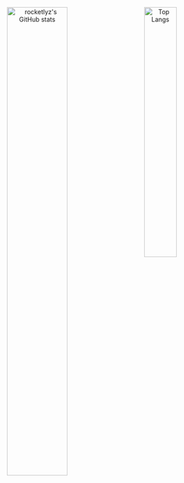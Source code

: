 <p align="center">
  <a href="https://github.com/rocketlyz" >
    <img alt="rocketlyz's GitHub stats" width="52%" align="left" src="https://github-readme-stats.vercel.app/api?username=rocketlyz">
  </a>
  <a href="https://github.com/rocketlyz">
    <img alt="Top Langs" align="right" width="38%" src="https://github-readme-stats.vercel.app/api/top-langs/?username=rocketlyz&langs_count=8&layout=compact">
  </a>
</p>  
